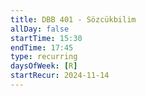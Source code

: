 ```yaml
---
title: DBB 401 - Sözcükbilim
allDay: false
startTime: 15:30
endTime: 17:45
type: recurring
daysOfWeek: [R]
startRecur: 2024-11-14
---
```

